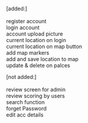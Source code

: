 [added:]
<br>
<br>
register account<br>
login account<br>
account upload picture<br>
current location on login<br>
current location on map button<br>
add map markers<br>
add and save location to map<br>
update & delete on palces<br>

[not added:]
<br>
<br>
review screen for admin<br>
review scoring by users<br>
search function<br>
forget Password<br>
edit acc details<br>


